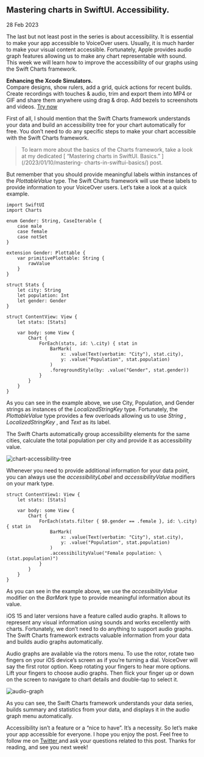 ##  Mastering charts in SwiftUI. Accessibility.

28 Feb 2023

The last but not least post in the series is about accessibility. It is
essential to make your app accessible to VoiceOver users. Usually, it is much
harder to make your visual content accessible. Fortunately, Apple provides
audio graph features allowing us to make any chart representable with sound.
This week we will learn how to improve the accessibility of our graphs using
the Swift Charts framework.

**Enhancing the Xcode Simulators.**  
Compare designs, show rulers, add a grid, quick actions for recent builds.
Create recordings with touches & audio, trim and export them into MP4 or GIF
and share them anywhere using drag & drop. Add bezels to screenshots and
videos. [ Try now ](https://gumroad.com/a/931293139/ftvbh)

First of all, I should mention that the Swift Charts framework understands
your data and build an accessibility tree for your chart automatically for
free. You don’t need to do any specific steps to make your chart accessible
with the Swift Charts framework.

> To learn more about the basics of the Charts framework, take a look at my
> dedicated [ “Mastering charts in SwiftUI. Basics.” ](/2023/01/10/mastering-
> charts-in-swiftui-basics/) post.

But remember that you should provide meaningful labels within instances of the
_PlottableValue_ type. The Swift Charts framework will use these labels to
provide information to your VoiceOver users. Let’s take a look at a quick
example.

    
    
    import SwiftUI
    import Charts
    
    enum Gender: String, CaseIterable {
        case male
        case female
        case notSet
    }
    
    extension Gender: Plottable {
        var primitivePlottable: String {
            rawValue
        }
    }
    
    struct Stats {
        let city: String
        let population: Int
        let gender: Gender
    }
    
    struct ContentView: View {
        let stats: [Stats]
        
        var body: some View {
            Chart {
                ForEach(stats, id: \.city) { stat in
                    BarMark(
                        x: .value(Text(verbatim: "City"), stat.city),
                        y: .value("Population", stat.population)
                    )
                    .foregroundStyle(by: .value("Gender", stat.gender))
                }
            }
        }
    }
    

As you can see in the example above, we use City, Population, and Gender
strings as instances of the _LocalizedStringKey_ type. Fortunately, the
_PlottableValue_ type provides a few overloads allowing us to use _String_ ,
_LocalizedStringKey_ , and _Text_ as its label.

The Swift Charts automatically group accessibility elements for the same
cities, calculate the total population per city and provide it as
accessibility value.

![chart-accessibility-tree](/public/chart16.png)

Whenever you need to provide additional information for your data point, you
can always use the _accessibilityLabel_ and _accessibilityValue_ modifiers on
your mark type.

    
    
    struct ContentView1: View {
        let stats: [Stats]
        
        var body: some View {
            Chart {
                ForEach(stats.filter { $0.gender == .female }, id: \.city) { stat in
                    BarMark(
                        x: .value(Text(verbatim: "City"), stat.city),
                        y: .value("Population", stat.population)
                    )
                    .accessibilityValue("Female population: \(stat.population)")
                }
            }
        }
    }
    

As you can see in the example above, we use the _accessibilityValue_ modifier
on the _BarMark_ type to provide meaningful information about its value.

iOS 15 and later versions have a feature called audio graphs. It allows to
represent any visual information using sounds and works excellently with
charts. Fortunately, we don’t need to do anything to support audio graphs. The
Swift Charts framework extracts valuable information from your data and builds
audio graphs automatically.

Audio graphs are available via the rotors menu. To use the rotor, rotate two
fingers on your iOS device’s screen as if you’re turning a dial. VoiceOver
will say the first rotor option. Keep rotating your fingers to hear more
options. Lift your fingers to choose audio graphs. Then flick your finger up
or down on the screen to navigate to chart details and double-tap to select
it.

![audio-graph](/public/chart17.png)

As you can see, the Swift Charts framework understands your data series,
builds summary and statistics from your data, and displays it in the audio
graph menu automatically.

Accessibility isn’t a feature or a “nice to have”. It’s a necessity. So let’s
make your app accessible for everyone. I hope you enjoy the post. Feel free to
follow me on [ Twitter ](https://twitter.com/mecid) and ask your questions
related to this post. Thanks for reading, and see you next week!

